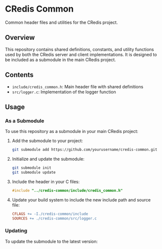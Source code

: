 # CRedis Common

Common header files and utilities for the CRedis project.

## Overview

This repository contains shared definitions, constants, and utility functions
used by both the CRedis server and client implementations. It is designed to be
included as a submodule in the main CRedis project.

## Contents

- `include/credis_common.h`: Main header file with shared definitions
- `src/logger.c`: Implementation of the logger function

## Usage

### As a Submodule

To use this repository as a submodule in your main CRedis project:

1. Add the submodule to your project:

   ```bash
   git submodule add https://github.com/yourusername/credis-common.git credis-common
   ```

2. Initialize and update the submodule:

   ```bash
   git submodule init
   git submodule update
   ```

3. Include the header in your C files:

   ```c
   #include "../credis-common/include/credis_common.h"
   ```

4. Update your build system to include the new include path and source file:

   ```makefile
   CFLAGS += -I./credis-common/include
   SOURCES += ./credis-common/src/logger.c
   ```

### Updating

To update the submodule to the latest version:
